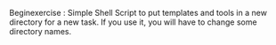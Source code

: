 Beginexercise : Simple Shell Script to put templates and tools in a new directory for a new task. If you use it, you will have to change some directory names. 
